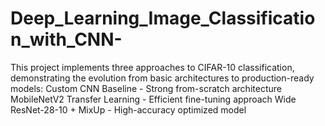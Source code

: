 # Deep_Learning_Image_Classification_with_CNN-
This project implements three approaches to CIFAR-10 classification, demonstrating the evolution from basic architectures to production-ready models: Custom CNN Baseline - Strong from-scratch architecture MobileNetV2 Transfer Learning - Efficient fine-tuning approach Wide ResNet-28-10 + MixUp - High-accuracy optimized model
